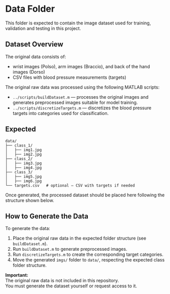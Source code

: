 # Data Folder

This folder is expected to contain the image dataset used for training, validation and testing in this project.

## Dataset Overview

The original data consists of:

- wrist images (Polso), arm images (Braccio), and back of the hand images (Dorso)
- CSV files with blood pressure measurements (targets)

The original raw data was processed using the following MATLAB scripts:

- `../scripts/buildDataset.m` — processes the original images and generates preprocessed images suitable for model training.
- `../scripts/discretizeTargets.m` — discretizes the blood pressure targets into categories used for classification.

## Expected 

```
data/
├── class_1/
│   ├── img1.jpg
│   ├── img2.jpg
├── class_2/
│   ├── img3.jpg
│   ├── img4.jpg
├── class_3/
│   ├── img5.jpg
│   ├── img6.jpg
└── targets.csv   # optional — CSV with targets if needed
```

Once generated, the processed dataset should be placed here following the structure shown below.

## How to Generate the Data

To generate the data:

1. Place the original raw data in the expected folder structure (see `buildDataset.m`).
2. Run `buildDataset.m` to generate preprocessed images.
3. Run `discretizeTargets.m` to create the corresponding target categories.
4. Move the generated `imgs/` folder to `data/`, respecting the expected class folder structure.

**Important:**  
The original raw data is not included in this repository.  
You must generate the dataset yourself or request access to it.
